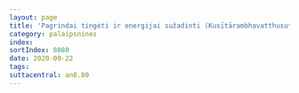```yaml
---
layout: page
title: 'Pagrindai tingėti ir energijai sužadinti (Kusītārambhavatthusuttaṃ, AN 8.80)'
category: palaipsnines
index:
sortIndex: 8080
date: 2020-09-22
tags:
suttacentral: an8.80
---
```

